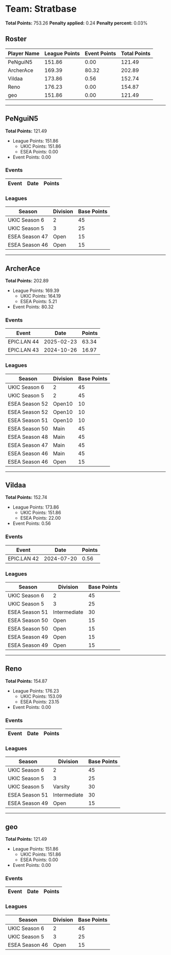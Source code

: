 # Team: Stratbase

**Total Points:** 753.26
**Penalty applied:** 0.24
**Penalty percent:** 0.03%

## Roster
| Player Name | League Points | Event Points | Total Points |
|-------------|--------------|--------------|-------------|
| PeNguiN5 | 151.86 | 0.00 | 121.49 |
| ArcherAce | 169.39 | 80.32 | 202.89 |
| Vildaa | 173.86 | 0.56 | 152.74 |
| Reno | 176.23 | 0.00 | 154.87 |
| geo | 151.86 | 0.00 | 121.49 |

---

## PeNguiN5

**Total Points:** 121.49

- League Points: 151.86
  - UKIC Points: 151.86
  - ESEA Points: 0.00
- Event Points: 0.00

### Events
| Event | Date | Points |
|-------|------|--------|
### Leagues
| Season | Division | Base Points |
|--------|----------|-------------|
| UKIC Season 6 | 2 | 45 |
| UKIC Season 5 | 3 | 25 |
| ESEA Season 47 | Open | 15 |
| ESEA Season 46 | Open | 15 |
---

## ArcherAce

**Total Points:** 202.89

- League Points: 169.39
  - UKIC Points: 164.19
  - ESEA Points: 5.21
- Event Points: 80.32

### Events
| Event | Date | Points |
|-------|------|--------|
| EPIC.LAN 44 | 2025-02-23 | 63.34 |
| EPIC.LAN 43 | 2024-10-26 | 16.97 |
### Leagues
| Season | Division | Base Points |
|--------|----------|-------------|
| UKIC Season 6 | 2 | 45 |
| UKIC Season 5 | 2 | 45 |
| ESEA Season 52 | Open10 | 10 |
| ESEA Season 52 | Open10 | 10 |
| ESEA Season 51 | Open10 | 10 |
| ESEA Season 50 | Main | 45 |
| ESEA Season 48 | Main | 45 |
| ESEA Season 47 | Main | 45 |
| ESEA Season 46 | Main | 45 |
| ESEA Season 46 | Open | 15 |
---

## Vildaa

**Total Points:** 152.74

- League Points: 173.86
  - UKIC Points: 151.86
  - ESEA Points: 22.00
- Event Points: 0.56

### Events
| Event | Date | Points |
|-------|------|--------|
| EPIC.LAN 42 | 2024-07-20 | 0.56 |
### Leagues
| Season | Division | Base Points |
|--------|----------|-------------|
| UKIC Season 6 | 2 | 45 |
| UKIC Season 5 | 3 | 25 |
| ESEA Season 51 | Intermediate | 30 |
| ESEA Season 50 | Open | 15 |
| ESEA Season 50 | Open | 15 |
| ESEA Season 49 | Open | 15 |
| ESEA Season 49 | Open | 15 |
---

## Reno

**Total Points:** 154.87

- League Points: 176.23
  - UKIC Points: 153.09
  - ESEA Points: 23.15
- Event Points: 0.00

### Events
| Event | Date | Points |
|-------|------|--------|
### Leagues
| Season | Division | Base Points |
|--------|----------|-------------|
| UKIC Season 6 | 2 | 45 |
| UKIC Season 5 | 3 | 25 |
| UKIC Season 5 | Varsity | 30 |
| ESEA Season 51 | Intermediate | 30 |
| ESEA Season 49 | Open | 15 |
---

## geo

**Total Points:** 121.49

- League Points: 151.86
  - UKIC Points: 151.86
  - ESEA Points: 0.00
- Event Points: 0.00

### Events
| Event | Date | Points |
|-------|------|--------|
### Leagues
| Season | Division | Base Points |
|--------|----------|-------------|
| UKIC Season 6 | 2 | 45 |
| UKIC Season 5 | 3 | 25 |
| ESEA Season 46 | Open | 15 |